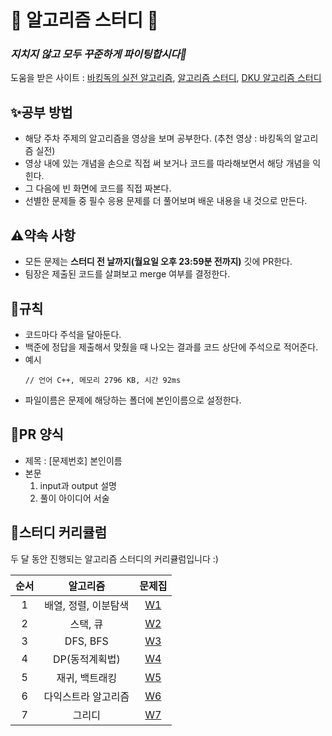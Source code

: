 # 🌻 알고리즘 스터디 🌻
### _지치지 않고 모두 꾸준하게 파이팅합시다💪_

도움을 받은 사이트 : [바킹독의 실전 알고리즘](https://github.com/encrypted-def/basic-algo-lecture), [알고리즘 스터디](https://github.com/ghdcksgml1/Algorithm_Study), [DKU 알고리즘 스터디](https://github.com/DKU-STUDY/Algorithm)

## ✨공부 방법

- 해당 주차 주제의 알고리즘을 영상을 보며 공부한다. (추천 영상 : 바킹독의 알고리즘 실전)
- 영상 내에 있는 개념을 손으로 직접 써 보거나 코드를 따라해보면서 해당 개념을 익힌다.
- 그 다음에 빈 화면에 코드를 직접 짜본다.
- 선별한 문제들 중 필수 응용 문제를 더 풀어보며 배운 내용을 내 것으로 만든다.

## ⚠️약속 사항

- 모든 문제는 **스터디 전 날까지(월요일 오후 23:59분 전까지)** 깃에 PR한다. 
- 팀장은 제출된 코드를 살펴보고  merge 여부를 결정한다.

## 📗규칙

- 코드마다 주석을 달아둔다.
- 백준에 정답을 제출해서 맞췄을 때 나오는 결과를 코드 상단에 주석으로 적어준다.
- 예시
    ```
    // 언어 C++, 메모리 2796 KB, 시간 92ms
    ```
- 파일이름은 문제에 해당하는 폴더에 본인이름으로 설정한다.

## 👏PR 양식
- 제목 : [문제번호] 본인이름
- 본문
  1. input과 output 설명
  2. 풀이 아이디어 서술

## 🐥스터디 커리큘럼

두 달 동안 진행되는 알고리즘 스터디의 커리큘럼입니다 :)

| 순서 | 알고리즘 | 문제집 |
|:----:|:------:|:-----:|
| 1 | 배열, 정렬, 이분탐색 | [W1](https://github.com/ceunnseo/Algorithm-Study/tree/main/W1)|
| 2 | 스택, 큐 | [W2](https://github.com/ceunnseo/Algorithm-Study/tree/main/W2) |
| 3 | DFS, BFS | [W3](https://github.com/ceunnseo/Algorithm-Study/tree/main/W3)|
| 4 | DP(동적계획법) | [W4](https://github.com/ceunnseo/Algorithm-Study/tree/main/W4)|
| 5 | 재귀, 백트래킹 | [W5](https://github.com/ceunnseo/Algorithm-Study/tree/main/W5)|
| 6 |다익스트라 알고리즘 | [W6](https://github.com/ceunnseo/Algorithm-Study/tree/main/W6)|
| 7 |그리디 | [W7](https://github.com/ceunnseo/Algorithm-Study/tree/main/W7)|
